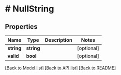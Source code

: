 # # NullString

## Properties

Name | Type | Description | Notes
------------ | ------------- | ------------- | -------------
**string** | **string** |  | [optional]
**valid** | **bool** |  | [optional]

[[Back to Model list]](../../README.md#models) [[Back to API list]](../../README.md#endpoints) [[Back to README]](../../README.md)
